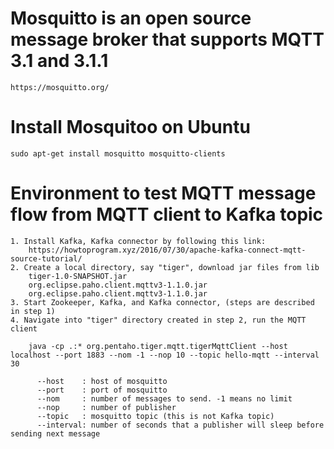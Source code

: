 # Mosquitto is an open source message broker that supports MQTT 3.1 and 3.1.1
    https://mosquitto.org/
# Install Mosquitoo on Ubuntu
    sudo apt-get install mosquitto mosquitto-clients
# Environment to test MQTT message flow from MQTT client to Kafka topic  
    1. Install Kafka, Kafka connector by following this link:
        https://howtoprogram.xyz/2016/07/30/apache-kafka-connect-mqtt-source-tutorial/
    2. Create a local directory, say "tiger", download jar files from lib
        tiger-1.0-SNAPSHOT.jar
        org.eclipse.paho.client.mqttv3-1.1.0.jar
        org.eclipse.paho.client.mqttv3-1.1.0.jar
    3. Start Zookeeper, Kafka, and Kafka connector, (steps are described in step 1)
    4. Navigate into "tiger" directory created in step 2, run the MQTT client
    
        java -cp .:* org.pentaho.tiger.mqtt.tigerMqttClient --host localhost --port 1883 --nom -1 --nop 10 --topic hello-mqtt --interval 30
                
          --host    : host of mosquitto
          --port    : port of mosquitto
          --nom     : number of messages to send. -1 means no limit
          --nop     : number of publisher 
          --topic   : mosquitto topic (this is not Kafka topic)
          --interval: number of seconds that a publisher will sleep before sending next message
        
    